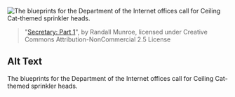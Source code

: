 ![The blueprints for the Department of the Internet offices call for Ceiling Cat-themed sprinkler heads.](https://imgs.xkcd.com/comics/secretary_part_1.png)
> "[Secretary: Part 1](https://xkcd.com/494/)", by Randall Munroe, licensed under Creative Commons Attribution-NonCommercial 2.5 License

## Alt Text
The blueprints for the Department of the Internet offices call for Ceiling Cat-themed sprinkler heads.

